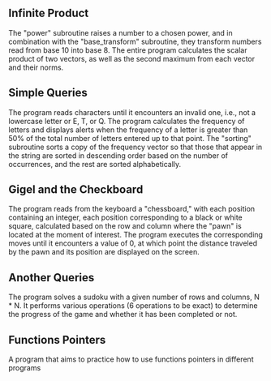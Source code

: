 ## Infinite Product

The "power" subroutine raises a number to a chosen power, and in combination with the "base_transform" subroutine, they transform numbers read from base 10 into base 8. The entire program calculates the scalar product of two vectors, as well as the second maximum from each vector and their norms.

## Simple Queries

The program reads characters until it encounters an invalid one, i.e., not a lowercase letter or E, T, or Q. The program calculates the frequency of letters and displays alerts when the frequency of a letter is greater than 50% of the total number of letters entered up to that point. The "sorting" subroutine sorts a copy of the frequency vector so that those that appear in the string are sorted in descending order based on the number of occurrences, and the rest are sorted alphabetically.

## Gigel and the Checkboard

The program reads from the keyboard a "chessboard," with each position containing an integer, each position corresponding to a black or white square, calculated based on the row and column where the "pawn" is located at the moment of interest. The program executes the corresponding moves until it encounters a value of 0, at which point the distance traveled by the pawn and its position are displayed on the screen.

## Another Queries

The program solves a sudoku with a given number of rows and columns, N * N. It performs various operations (6 operations to be exact) to determine the progress of the game and whether it has been completed or not.

## Functions Pointers

A program that aims to practice how to use functions pointers in different programs
